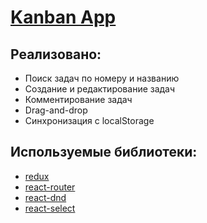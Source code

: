 # <a href="https://uptrader-bice.vercel.app/projects/3/tasks/8">Kanban App</a>

## Реализовано:
  <ul>
    <li>Поиск задач по номеру и названию</li>
    <li>Создание и редактирование задач</li>
    <li>Комментирование задач</li>
    <li>Drag-and-drop</li>
    <li>Синхронизация с localStorage</li>
  </ul>

## Используемые библиотеки:
  <ul>
    <li><a href="https://redux.js.org/">redux</a></li>
    <li><a href="https://reactrouter.com/en/main">react-router</a></li>
    <li><a href="https://react-dnd.github.io/react-dnd/about">react-dnd</a></li>
    <li><a href="https://react-select.com/">react-select</a></li>
  </ul>
  
  
  
